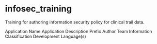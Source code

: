 # infosec_training
Training for authoring information security policy for clinical trail data.

Application Name
Application Description
Prefix
Author
Team
Information Classification
Development Language(s)
